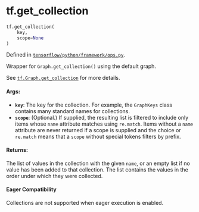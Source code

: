 <div itemscope itemtype="http://developers.google.com/ReferenceObject">
<meta itemprop="name" content="tf.get_collection" />
<meta itemprop="path" content="Stable" />
</div>

# tf.get_collection

``` python
tf.get_collection(
    key,
    scope=None
)
```



Defined in [`tensorflow/python/framework/ops.py`](https://www.tensorflow.org/code/tensorflow/python/framework/ops.py).

Wrapper for `Graph.get_collection()` using the default graph.

See <a href="../tf/Graph.md#get_collection"><code>tf.Graph.get_collection</code></a>
for more details.

#### Args:

* <b>`key`</b>: The key for the collection. For example, the `GraphKeys` class
    contains many standard names for collections.
* <b>`scope`</b>: (Optional.) If supplied, the resulting list is filtered to include
    only items whose `name` attribute matches using `re.match`. Items
    without a `name` attribute are never returned if a scope is supplied and
    the choice or `re.match` means that a `scope` without special tokens
    filters by prefix.


#### Returns:

The list of values in the collection with the given `name`, or
an empty list if no value has been added to that collection. The
list contains the values in the order under which they were
collected.



#### Eager Compatibility
Collections are not supported when eager execution is enabled.

